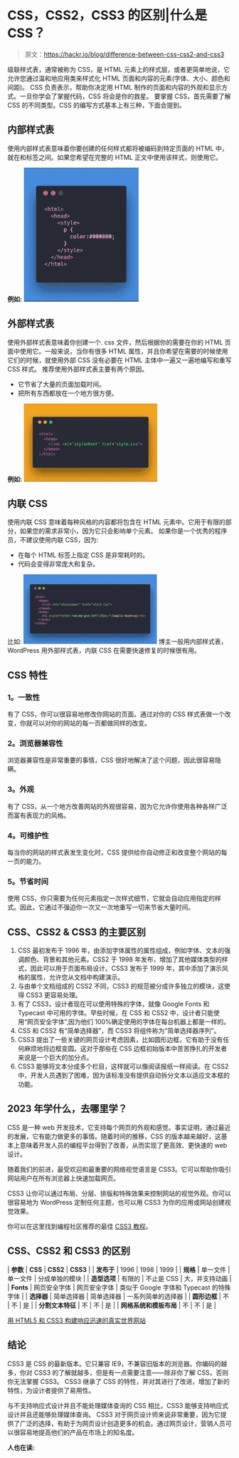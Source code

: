 # CSS，CSS2，CSS3 的区别|什么是 CSS？

> 原文：<https://hackr.io/blog/difference-between-css-css2-and-css3>

级联样式表，通常被称为 CSS，是 HTML 元素上的样式层，或者更简单地说，它允许您通过温和地应用类来样式化 HTML 页面和内容的元素(字体、大小、颜色和间距)。 CSS 负责表示，帮助你决定用 HTML 制作的页面和内容的外观和显示方式。一旦你学会了掌握代码，CSS 将会是你的救星。 要掌握 CSS，首先需要了解 CSS 的不同类型。CSS 的编写方式基本上有三种，下面会提到。

## **内部样式表**

使用内部样式表意味着你要创建的任何样式都将被编码到特定页面的 HTML 中，就在和标签之间。如果您希望在完整的 HTML 正文中使用该样式，则使用它。

**例如:** ![basic-html-code-snippet](img/0f7f40be8c15f4df47128bba576fbf58.png)

## **外部样式表**

使用外部样式表意味着你创建一个. css 文件，然后根据你的需要在你的 HTML 页面中使用它。一般来说，当你有很多 HTML 属性，并且你希望在需要的时候使用它们的时候，就使用外部 CSS 没有必要在 HTML 主体中一遍又一遍地编写和重写 CSS 样式。 推荐使用外部样式表主要有两个原因。

*   它节省了大量的页面加载时间。
*   把所有东西都放在一个地方很方便。

**例如:** ![external-stylesheet](img/e583255ae1eb8da4de25a7f4014754ca.png)

## **内联 CSS**

使用内联 CSS 意味着每种风格的内容都将包含在 HTML 元素中。它用于有限的部分，如果您的需求非常小，因为它只会影响单个元素。 如果你是一个优秀的程序员，不建议使用内联 CSS，因为:

*   在每个 HTML 标签上指定 CSS 是非常耗时的。
*   代码会变得非常庞大和复杂。

比如: ![inline-css-snapshot](img/461d871a04617355c795f0cc0ca3d924.png) 博主一般用内部样式表，WordPress 用外部样式表，内联 CSS 在需要快速修复的时候很有用。

## **CSS 特性**

### **1。一致性**

有了 CSS，你可以很容易地修改你网站的页面。通过对你的 CSS 样式表做一个改变，你就可以对你的网站的每一页都做同样的改变。

### **2。浏览器兼容性**

浏览器兼容性是非常重要的事情，CSS 很好地解决了这个问题，因此很容易隐瞒。

### **3。外观**

有了 CSS，从一个地方改善网站的外观很容易，因为它允许你使用各种各样广泛而富有表现力的风格。

### **4。可维护性**

每当你的网站的样式表发生变化时，CSS 提供给你自动修正和改变整个网站的每一页的能力。

### **5。节省时间**

使用 CSS，你只需要为任何元素指定一次样式细节，它就会自动应用指定的样式。因此，它通过不强迫你一次又一次地重写一切来节省大量时间。

## **CSS、CSS2 & CSS3** 的主要区别

1.  CSS 最初发布于 1996 年，由添加字体属性的属性组成，例如字体、文本的强调颜色、背景和其他元素。CSS2 于 1998 年发布，增加了其他媒体类型的样式，因此可以用于页面布局设计。CSS3 发布于 1999 年，其中添加了演示风格的属性，允许您从文档中构建演示。
2.  与由单个文档组成的 CSS2 不同，CSS3 的规范被分成许多独立的模块，这使得 CSS3 更容易处理。
3.  有了 CSS3，设计者现在可以使用特殊的字体，就像 Google Fonts 和 Typecast 中可用的字体。早些时候，在 CSS 和 CSS2 中，设计者只能使用“网页安全字体”,因为他们 100%确定使用的字体在每台机器上都是一样的。
4.  CSS 和 CSS2 有“简单选择器”，而 CSS3 将组件称为“简单选择器序列”。
5.  CSS3 提出了一些关键的网页设计考虑因素，比如圆形边框，它有助于没有任何麻烦地将边框变圆。这对于那些在 CSS 边框初始版本中苦苦挣扎的开发者来说是一个巨大的加分点。
6.  CSS3 能够将文本分成多个栏目，这样就可以像阅读报纸一样阅读。在 CSS2 中，开发人员遇到了困难，因为该标准没有提供自动拆分文本以适应文本框的功能。

## **2023 年学什么，去哪里学？**

CSS 是一种 web 开发技术，它支持每个网页的外观和感觉。事实证明，通过最近的发展，它有能力做更多的事情。随着时间的推移，CSS 的版本越来越好，这基本上意味着开发人员的编程平台得到了改善，从而实现了更高效、更快速的 web 设计。

随着我们的前进，最受欢迎和最重要的网络视觉语言是 CSS3。它可以帮助你吸引网站用户在所有浏览器上快速加载网页。

CSS3 让你可以通过布局、分层、排版和特殊效果来控制网站的视觉外观。你可以很容易地为 WordPress 定制任何主题，也可以用 CSS3 为你的应用或网站创建视觉效果。

你可以在这里找到编程社区推荐的最佳 [CSS3 教程](https://hackr.io/tutorials/learn-css?ref=blog)。

## **CSS、CSS2 和 CSS3 的区别**

| **参数** | **CSS** | **CSS2** | **CSS3** |
| **发布于** | 1996 | 1998 | 1999 |
| **规格** | 单一文件 | 单一文件 | 分成单独的模块 |
| **造型选项** | 有限的 | 不止是 CSS | 大，并支持动画 |
| **Fonts** | 网页安全字体 | 网页安全字体 | 类似于 Google 字体和 Typecast 的特殊字体 |
| **选择器** | 简单选择器 | 简单选择器 | 一系列简单的选择器 |
| **圆形边框** | 不 | 不 | 是 |
| **分割文本特征** | 不 | 不 | 是 |
| **网格系统和模板布局** | 不 | 不 | 是 |

[用 HTML5 和 CSS3 构建响应迅速的真实世界网站](https://click.linksynergy.com/link?id=jU79Zysihs4&offerid=1045023.3584528&type=2&murl=https%3A%2F%2Fwww.udemy.com%2Fcourse%2Fbuild-10-real-world-responsive-websites-with-html5-and-css3%2F)

## **结论**

CSS3 是 CSS 的最新版本。它只兼容 IE9，不兼容旧版本的浏览器。你编码的越多，你对 CSS3 的了解就越多，但是有一点需要注意——除非你了解 CSS，否则你无法掌握 CSS3。 CSS3 继承了 CSS 的特性，并对其进行了改进，增加了新的特性，为设计者提供了易用性。

与不支持响应式设计并且不能处理媒体查询的 CSS 相比，CSS3 能够支持响应式设计并且还能够处理媒体查询。 CSS3 对于网页设计师来说非常重要，因为它提供了广泛的选择，有助于为网页设计创造更多的机会。通过网页设计，营销人员可以很容易地提高他们的产品在市场上的知名度。

**人也在读:**